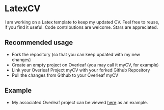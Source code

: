 # LatexCV

I am working on a Latex template to keep my updated CV. Feel free to reuse, if you find it useful. Code contributions are welcome. Stars are appreciated.


## Recommended usage
* Fork the repository (so that you can keep updated with my new changes)
* Create an empty project on Overleaf (you may call it myCV, for example)
* Link your Overleaf Project myCV with your forked Github Repository
* Pull the changes from Github to your Overleaf myCV

## Example
* My associated Overleaf project can be viewed [here](https://www.overleaf.com/read/qhjmhvkkbckv#348ad0) as an example.
